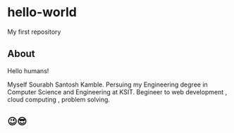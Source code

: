 # hello-world
My first repository

## About
  Hello humans!
  
  Myself Sourabh Santosh Kamble.
  Persuing my Engineering degree in Computer Science and Engineering at KSIT.
  Begineer to web development , cloud computing , problem solving.
  
## 😉😎

